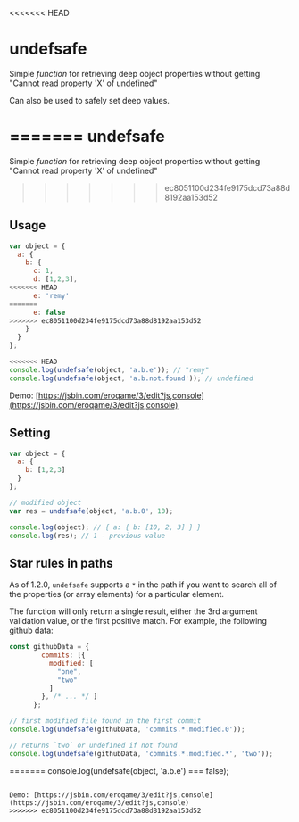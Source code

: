 <<<<<<< HEAD
# undefsafe

Simple *function* for retrieving deep object properties without getting "Cannot read property 'X' of undefined"

Can also be used to safely set deep values.

=======
undefsafe
=========

Simple *function* for retrieving deep object properties without getting "Cannot read property 'X' of undefined"

>>>>>>> ec8051100d234fe9175dcd73a88d8192aa153d52
## Usage

```js
var object = {
  a: {
    b: {
      c: 1,
      d: [1,2,3],
<<<<<<< HEAD
      e: 'remy'
=======
      e: false
>>>>>>> ec8051100d234fe9175dcd73a88d8192aa153d52
    }
  }
};

<<<<<<< HEAD
console.log(undefsafe(object, 'a.b.e')); // "remy"
console.log(undefsafe(object, 'a.b.not.found')); // undefined
```

Demo: [https://jsbin.com/eroqame/3/edit?js,console](https://jsbin.com/eroqame/3/edit?js,console)

## Setting

```js
var object = {
  a: {
    b: [1,2,3]
  }
};

// modified object
var res = undefsafe(object, 'a.b.0', 10);

console.log(object); // { a: { b: [10, 2, 3] } }
console.log(res); // 1 - previous value
```

## Star rules in paths

As of 1.2.0, `undefsafe` supports a `*` in the path if you want to search all of the properties (or array elements) for a particular element.

The function will only return a single result, either the 3rd argument validation value, or the first positive match. For example, the following github data:

```js
const githubData = {
        commits: [{
          modified: [
            "one",
            "two"
          ]
        }, /* ... */ ]
      };

// first modified file found in the first commit
console.log(undefsafe(githubData, 'commits.*.modified.0'));

// returns `two` or undefined if not found
console.log(undefsafe(githubData, 'commits.*.modified.*', 'two'));
```
=======
console.log(undefsafe(object, 'a.b.e') === false);
```

Demo: [https://jsbin.com/eroqame/3/edit?js,console](https://jsbin.com/eroqame/3/edit?js,console)
>>>>>>> ec8051100d234fe9175dcd73a88d8192aa153d52
